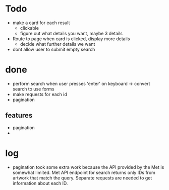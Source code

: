 # Todo
- make a card for each result
  - clickable
  - figure out what details you want, maybe 3 details
- Route to page when card is clicked, display more details
  - decide what further details we want
- dont allow user to submit empty search

# done
- perform search when user presses 'enter' on keyboard -> convert search to use forms
- make requests for each id
- pagination


## features
- pagination
- 


# log
- pagination took some extra work because the API provided by the Met is somewhat limited. Met API endpoint for search returns only IDs from artwork that match the query. Separate requests are needed to get information about each ID.